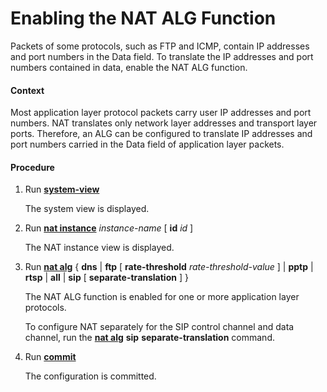 Enabling the NAT ALG Function
=============================

Packets of some protocols, such as FTP and ICMP, contain IP addresses and port numbers in the Data field. To translate the IP addresses and port numbers contained in data, enable the NAT ALG function.

#### Context

Most application layer protocol packets carry user IP addresses and port numbers. NAT translates only network layer addresses and transport layer ports. Therefore, an ALG can be configured to translate IP addresses and port numbers carried in the Data field of application layer packets.


#### Procedure

1. Run [**system-view**](cmdqueryname=system-view)
   
   
   
   The system view is displayed.
2. Run [**nat instance**](cmdqueryname=nat+instance) *instance-name* [ **id** *id* ]
   
   
   
   The NAT instance view is displayed.
3. Run [**nat alg**](cmdqueryname=nat+alg) { **dns** | **ftp** [ **rate-threshold** *rate-threshold-value* ] | **pptp** | **rtsp** | **all** | **sip** [ **separate-translation** ] }
   
   
   
   The NAT ALG function is enabled for one or more application layer protocols.
   
   
   
   To configure NAT separately for the SIP control channel and data channel, run the [**nat alg**](cmdqueryname=nat+alg) **sip** **separate-translation** command.
4. Run [**commit**](cmdqueryname=commit)
   
   
   
   The configuration is committed.